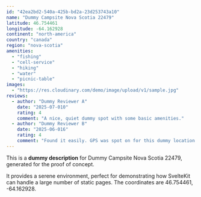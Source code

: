```yaml
---
id: "42ea2bd2-540a-425b-bd2a-23d253743a10"
name: "Dummy Campsite Nova Scotia 22479"
latitude: 46.754461
longitude: -64.162928
continent: "north-america"
country: "canada"
region: "nova-scotia"
amenities:
  - "fishing"
  - "cell-service"
  - "hiking"
  - "water"
  - "picnic-table"
images:
  - "https://res.cloudinary.com/demo/image/upload/v1/sample.jpg"
reviews:
  - author: "Dummy Reviewer A"
    date: "2025-07-010"
    rating: 4
    comment: "A nice, quiet dummy spot with some basic amenities."
  - author: "Dummy Reviewer B"
    date: "2025-06-016"
    rating: 4
    comment: "Found it easily. GPS was spot on for this dummy location."
---
```


This is a **dummy description** for Dummy Campsite Nova Scotia 22479, generated for the proof of concept.

It provides a serene environment, perfect for demonstrating how SvelteKit can handle a large number of static pages. The coordinates are 46.754461, -64.162928.

